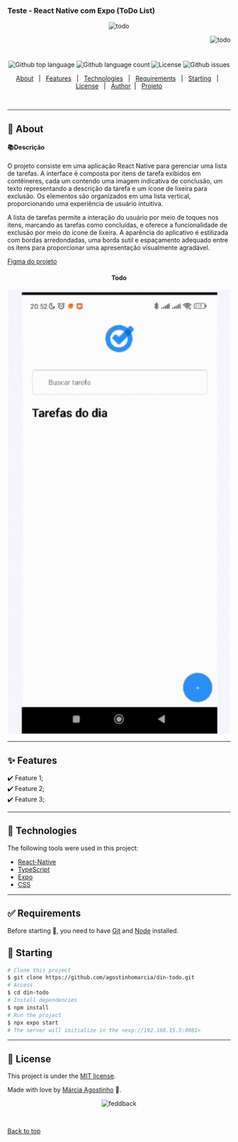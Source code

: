 ### Teste - React Native com Expo (ToDo List)

<p align="center">
   <img src="https://media.giphy.com/media/Cfh2NNotXjFxQpFBIX/giphy.gif" alt="todo" width="280"/>
</p>

<p align="right">
   <img src="https://media.giphy.com/media/SxFXYgj3u4dXrqOsWv/giphy.gif" alt="todo" width="180"/>
</p>

<h1 align="center"></h1>

<p align="center">
  <img alt="Github top language" src="https://img.shields.io/github/languages/top/agostinhomarcia/din-todo?color=2684FC">

  <img alt="Github language count" src="https://img.shields.io/github/languages/count/agostinhomarcia/din-todo?color=2684FC">

  <img alt="License" src="https://img.shields.io/github/license/agostinhomarcia/din-todo?color=2684FC">

  <img alt="Github issues" src="https://img.shields.io/github/issues/agostinhomarcia/todo-app?color=2684FC" />

</p>

<p align="center">
  <a href="#dart-about">About</a> &#xa0; | &#xa0; 
  <a href="#sparkles-features">Features</a> &#xa0; | &#xa0;
  <a href="#rocket-technologies">Technologies</a> &#xa0; | &#xa0;
  <a href="#white_check_mark-requirements">Requirements</a> &#xa0; | &#xa0;
  <a href="#checkered_flag-starting">Starting</a> &#xa0; | &#xa0;
  <a href="#memo-license">License</a> &#xa0; | &#xa0;
  <a href="https://github.com/agostinhomarcia" target="_blank">Author</a>&#xa0; | &#xa0
  <a href="#" target="_blank" rel="noopener noreferrer">Projeto</a>
</p>

<br>

<hr>

## :dart: About

#### 📚Descrição

<p align="left">
O projeto consiste em uma aplicação React Native para gerenciar uma lista de tarefas. A interface é composta por itens de tarefa exibidos em contêineres, cada um contendo uma imagem indicativa de conclusão, um texto representando a descrição da tarefa e um ícone de lixeira para exclusão. Os elementos são organizados em uma lista vertical, proporcionando uma experiência de usuário intuitiva.

A lista de tarefas permite a interação do usuário por meio de toques nos itens, marcando as tarefas como concluídas, e oferece a funcionalidade de exclusão por meio do ícone de lixeira. A aparência do aplicativo é estilizada com bordas arredondadas, uma borda sutil e espaçamento adequado entre os itens para proporcionar uma apresentação visualmente agradável.

</p>

[Figma do projeto](<https://www.figma.com/file/Sk9LpMq9uTQiUqEaGi16OJ/Clube-todo-(Community)?type=design&node-id=0-1&mode=design&t=gzslxz8n4jIrA5CF-0>)

<h4 align="center"> Todo </h4>

<p align="center">
   <img src="./assets/todo.gif" alt="todo" width="500"/>
</p>
<hr>

## :sparkles: Features

:heavy_check_mark: Feature 1;\
:heavy_check_mark: Feature 2;\
:heavy_check_mark: Feature 3;

<hr>

## :rocket: Technologies

The following tools were used in this project:

- [React-Native](https://reactnative.dev/docs/getting-started)
- [TypeScript](https://www.w3schools.com/typescript/)
- [Expo](https://docs.expo.dev/)
- [CSS](https://developer.mozilla.org/en-US/docs/Web/CSS)

<hr>

## :white_check_mark: Requirements

Before starting :checkered_flag:, you need to have [Git](https://git-scm.com) and [Node](https://nodejs.org/en/) installed.

## :checkered_flag: Starting

```bash
# Clone this project
$ git clone https://github.com/agostinhomarcia/din-todo.git
# Access
$ cd din-todo
# Install dependencies
$ npm install
# Run the project
$ npx expo start
# The server will initialize in the <exp://192.168.15.5:8081>
```

<hr>

## :memo: License

This project is under the [MIT license](./License).

Made with love by [Márcia Agostinho](https://github.com/agostinhomarcia) 🚀.

<p align="center">
   <img src="https://media.giphy.com/media/1KAQNg2t3N15MRH1eE/giphy.gif" alt="feddback" width="350"/>
</p>

&#xa0;

<a href="#top">Back to top </a>

